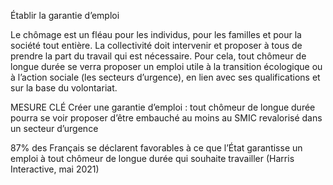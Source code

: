 Établir la garantie d’emploi

Le chômage est un fléau pour les individus, pour les familles et pour la société tout entière. La collectivité doit intervenir et proposer à tous de prendre la part du travail qui est nécessaire. Pour cela, tout chômeur de longue durée se verra proposer un emploi utile à la transition écologique ou à l’action sociale (les secteurs d’urgence), en lien avec ses qualifications et sur la base du volontariat. 

MESURE CLÉ
Créer une garantie d’emploi : tout chômeur de longue durée pourra se voir proposer d’être embauché au moins au SMIC revalorisé dans un secteur d’urgence

87% des Français se déclarent favorables à ce que l’État garantisse un emploi à tout chômeur de longue durée qui souhaite travailler (Harris Interactive, mai 2021)